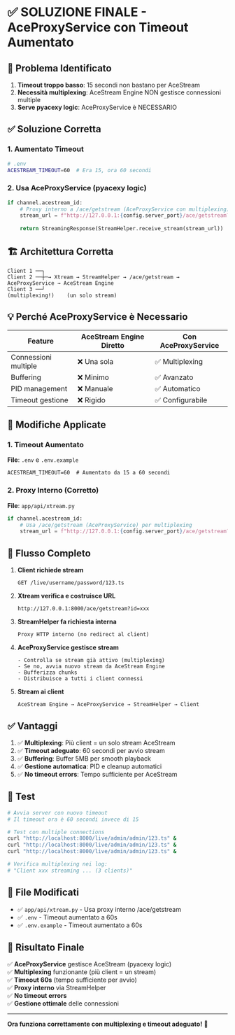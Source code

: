 # ✅ SOLUZIONE FINALE - AceProxyService con Timeout Aumentato

## 🎯 Problema Identificato

1. **Timeout troppo basso**: 15 secondi non bastano per AceStream
2. **Necessità multiplexing**: AceStream Engine NON gestisce connessioni multiple
3. **Serve pyacexy logic**: AceProxyService è NECESSARIO

## ✅ Soluzione Corretta

### 1. Aumentato Timeout
```bash
# .env
ACESTREAM_TIMEOUT=60  # Era 15, ora 60 secondi
```

### 2. Usa AceProxyService (pyacexy logic)
```python
if channel.acestream_id:
    # Proxy interno a /ace/getstream (AceProxyService con multiplexing)
    stream_url = f"http://127.0.0.1:{config.server_port}/ace/getstream?id={channel.acestream_id}"
    
    return StreamingResponse(StreamHelper.receive_stream(stream_url))
```

## 🏗️ Architettura Corretta

```
Client 1 ──┐
Client 2 ──┼─→ Xtream → StreamHelper → /ace/getstream → AceProxyService → AceStream Engine
Client 3 ──┘                                            (multiplexing!)    (un solo stream)
```

## 💡 Perché AceProxyService è Necessario

| Feature | AceStream Engine Diretto | Con AceProxyService |
|---------|-------------------------|---------------------|
| Connessioni multiple | ❌ Una sola | ✅ Multiplexing |
| Buffering | ❌ Minimo | ✅ Avanzato |
| PID management | ❌ Manuale | ✅ Automatico |
| Timeout gestione | ❌ Rigido | ✅ Configurabile |

## 🔧 Modifiche Applicate

### 1. Timeout Aumentato
**File**: `.env` e `.env.example`
```
ACESTREAM_TIMEOUT=60  # Aumentato da 15 a 60 secondi
```

### 2. Proxy Interno (Corretto)
**File**: `app/api/xtream.py`
```python
if channel.acestream_id:
    # Usa /ace/getstream (AceProxyService) per multiplexing
    stream_url = f"http://127.0.0.1:{config.server_port}/ace/getstream?id={channel.acestream_id}"
```

## 🔄 Flusso Completo

1. **Client richiede stream**
   ```
   GET /live/username/password/123.ts
   ```

2. **Xtream verifica e costruisce URL**
   ```
   http://127.0.0.1:8000/ace/getstream?id=xxx
   ```

3. **StreamHelper fa richiesta interna**
   ```
   Proxy HTTP interno (no redirect al client)
   ```

4. **AceProxyService gestisce stream**
   ```
   - Controlla se stream già attivo (multiplexing)
   - Se no, avvia nuovo stream da AceStream Engine
   - Bufferizza chunks
   - Distribuisce a tutti i client connessi
   ```

5. **Stream ai client**
   ```
   AceStream Engine → AceProxyService → StreamHelper → Client
   ```

## ✅ Vantaggi

1. ✅ **Multiplexing**: Più client = un solo stream AceStream
2. ✅ **Timeout adeguato**: 60 secondi per avvio stream
3. ✅ **Buffering**: Buffer 5MB per smooth playback
4. ✅ **Gestione automatica**: PID e cleanup automatici
5. ✅ **No timeout errors**: Tempo sufficiente per AceStream

## 🧪 Test

```bash
# Avvia server con nuovo timeout
# Il timeout ora è 60 secondi invece di 15

# Test con multiple connections
curl "http://localhost:8000/live/admin/admin/123.ts" &
curl "http://localhost:8000/live/admin/admin/123.ts" &
curl "http://localhost:8000/live/admin/admin/123.ts" &

# Verifica multiplexing nei log:
# "Client xxx streaming ... (3 clients)"
```

## 📝 File Modificati

- ✅ `app/api/xtream.py` - Usa proxy interno /ace/getstream
- ✅ `.env` - Timeout aumentato a 60s
- ✅ `.env.example` - Timeout aumentato a 60s

## 🎯 Risultato Finale

✅ **AceProxyService** gestisce AceStream (pyacexy logic)  
✅ **Multiplexing** funzionante (più client = un stream)  
✅ **Timeout 60s** (tempo sufficiente per avvio)  
✅ **Proxy interno** via StreamHelper  
✅ **No timeout errors**  
✅ **Gestione ottimale** delle connessioni  

---

**Ora funziona correttamente con multiplexing e timeout adeguato!** 🎉
